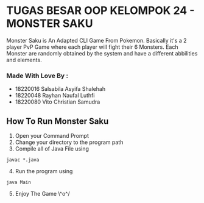 # TUGAS BESAR OOP KELOMPOK 24 - MONSTER SAKU

Monster Saku is An Adapted CLI Game From Pokemon. Basically it's a 2 player PvP Game where each player will fight their 6 Monsters. 
Each Monster are randomly obtained by the system and have a different abbilities and elements.
### Made With Love By : 

- 18220016 Salsabila Asyifa Shalehah
- 18220048 Rayhan Naufal Luthfi
- 18220080 Vito Christian Samudra

## How To Run Monster Saku
1. Open your Command Prompt
2. Change your directory to the program path
3. Compile all of Java File using
```
javac *.java
```
4. Run the program using
```
java Main
```
5. Enjoy The Game \\^o^/
